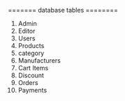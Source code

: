 ======= database tables ========
 1. Admin
 2. Editor
 3. Users
 4. Products
 5. category
 6. Manufacturers
 7. Cart Items
 8. Discount
 9. Orders
 10. Payments